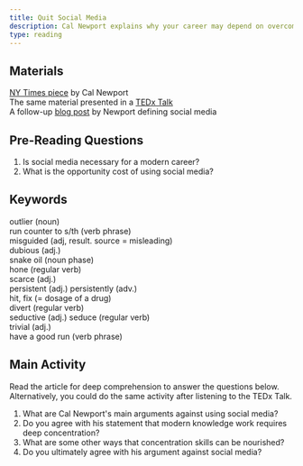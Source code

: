 ```yaml
---
title: Quit Social Media
description: Cal Newport explains why your career may depend on overcoming bad habits that social media exacerbates
type: reading
---
```


## Materials

[NY Times piece][0] by Cal Newport  
The same material presented in a [TEDx Talk][1]  
A follow-up [blog post][2] by Newport defining social media  

## Pre-Reading Questions

1. Is social media necessary for a modern career?
2. What is the opportunity cost of using social media?

## Keywords  

outlier (noun)  
run counter to s/th (verb phrase)  
misguided (adj, result. source = misleading)  
dubious (adj.)  
snake oil (noun phase)  
hone (regular verb)  
scarce (adj.)  
persistent (adj.) persistently (adv.)  
hit, fix (= dosage of a drug)  
divert (regular verb)  
seductive (adj.) seduce (regular verb)  
trivial (adj.)  
have a good run (verb phrase)  

## Main Activity

Read the article for deep comprehension to answer the questions below. Alternatively, you could do the same activity after listening to the TEDx Talk.

1. What are Cal Newport's main arguments against using social media?
2. Do you agree with his statement that modern knowledge work requires deep concentration?
3. What are some other ways that concentration skills can be nourished?
4. Do you ultimately agree with his argument against social media?

[0]: http://www.nytimes.com/2016/11/20/jobs/quit-social-media-your-career-may-depend-on-it.html
[1]: https://www.youtube.com/watch?v=3E7hkPZ-HTk
[2]: http://calnewport.com/blog/2016/11/23/what-im-talking-about-when-i-talk-about-social-media/
